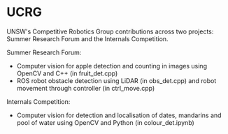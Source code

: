 # UCRG
UNSW's Competitive Robotics Group contributions across two projects: Summer Research Forum and the Internals Competition.

Summer Research Forum:
- Computer vision for apple detection and counting in images using OpenCV and C++ (in fruit_det.cpp)
- ROS robot obstacle detection using LiDAR (in obs_det.cpp) and robot movement through controller (in ctrl_move.cpp)

Internals Competition:
- Computer vision for detection and localisation of dates, mandarins and pool of water using OpenCV and Python (in colour_det.ipynb)
